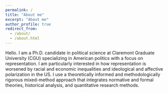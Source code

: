 ```yaml
---
permalink: /
title: "About me"
excerpt: "About me"
author_profile: true
redirect_from: 
  - /about/
  - /about.html
---
```


Hello. I am a Ph.D. candidate in political science at Claremont Graduate University (CGU) specializing in American politics with a focus on representation. I am particularly interested in how representation is worsened by racial and economic inequalities and ideological and affective polarization in the US. I use a theoretically informed and methodologically rigorous mixed-method approach that integrates normative and formal theories, historical analysis, and quantitative research methods. 
